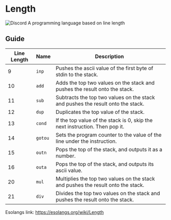 # Length
![Discord](https://img.shields.io/discord/798936842808197140)
A programming language based on line length
## Guide
| Line Length | Name    | Description                                                                      |
|-------------|---------|----------------------------------------------------------------------------------|
| 9           | `inp`   | Pushes the ascii value of the first byte of stdin to the stack.                  |
| 10          | `add`   | Adds the top two values on the stack and pushes the result onto the stack.       |
| 11          | `sub`   | Subtracts the top two values on the stack and pushes the result onto the stack.  |
| 12          | `dup`   | Duplicates the top value of the stack.                                           |
| 13          | `cond`  | If the top value of the stack is 0, skip the next instruction. Then pop it.      |
| 14          | `gotou` | Sets the program counter to the value of the line under the instruction.         |
| 15          | `outn`  | Pops the top of the stack, and outputs it as a number.                           |
| 16          | `outa`  | Pops the top of the stack, and outputs its ascii value.                          |
| 20          | `mul`   | Multiplies the top two values on the stack and pushes the result onto the stack. |
| 21          | `div`   | Divides the top two values on the stack and pushes the result onto the stack.    |

Esolangs link: https://esolangs.org/wiki/Length
